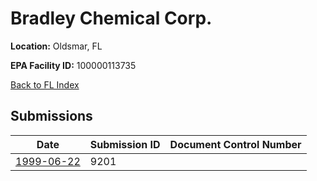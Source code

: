 # Bradley Chemical Corp.

**Location:** Oldsmar, FL

**EPA Facility ID:** 100000113735

[Back to FL Index](../../index.md)

## Submissions

| Date | Submission ID | Document Control Number |
|------|--------------|-------------------------|
| [1999-06-22](submissions/9201.md) | 9201 |  |
